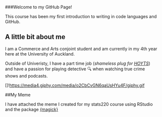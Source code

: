 ###Welcome to my GitHub Page!

This course has been my first introduction to writing in code languages and GitHub.

## A little bit about me

I am a Commerce and Arts conjoint student and am currently in my 4th year here at the University of Auckland. 

Outside of Univeristy, I have a part time job (*shameless plug for [HOYTS](https://www.hoyts.co.nz)*) and have a passion for playing detective 🔍 when watching true crime shows and podcasts. 

[]!https://media4.giphy.com/media/o2CbCvGN6qaUsHYu4F/giphy.gif


##My Meme

I have attached the meme I created for my stats220 course using RStudio and the package [{magick}](https://cran.r-project.org/web/packages/magick/vignettes/intro.html)

